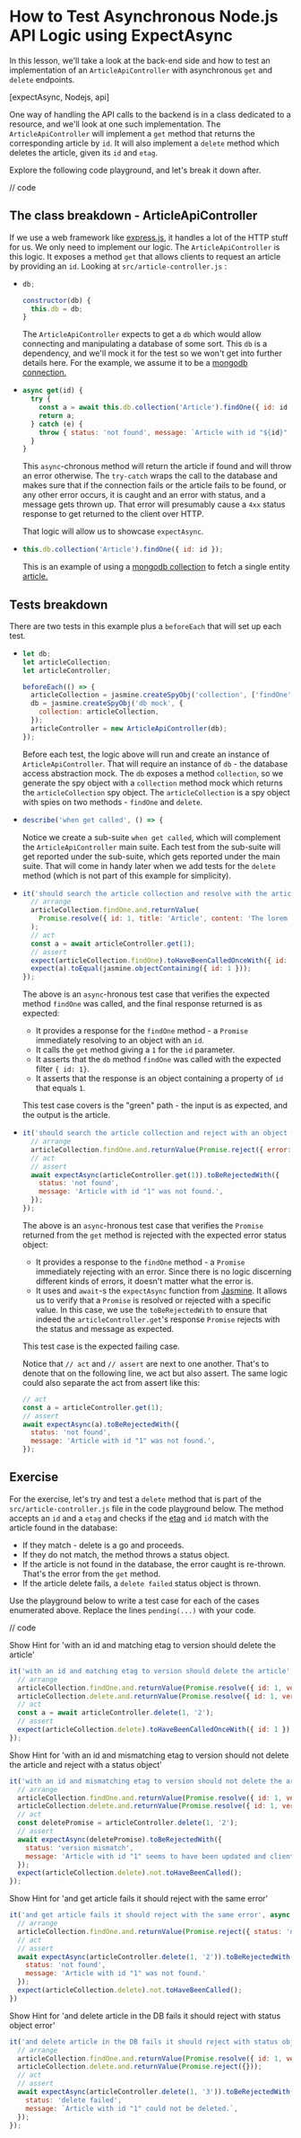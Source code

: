 # How to Test Asynchronous Node.js API Logic using ExpectAsync

In this lesson, we'll take a look at the back-end side and how to test an implementation of an `ArticleApiController` with asynchronous `get` and `delete` endpoints.

[expectAsync, Nodejs, api]

One way of handling the API calls to the backend is in a class dedicated to a resource, and we'll look at one such implementation. The `ArticleApiController` will implement a `get` method that returns the corresponding article by `id`. It will also implement a `delete` method which deletes the article, given its `id` and `etag`.

Explore the following code playground, and let's break it down after.

// code

## The class breakdown - ArticleApiController

If we use a web framework like [express.js](https://expressjs.com/), it handles a lot of the HTTP stuff for us. We only need to implement our logic. The `ArticleApiController` is this logic. It exposes a method `get` that allows clients to request an article by providing an `id`. Looking at `src/article-controller.js` :

- ```js
  db;

  constructor(db) {
    this.db = db;
  }
  ```

  The `ArticleApiController` expects to get a `db` which would allow connecting and manipulating a database of some sort. This `db` is a dependency, and we'll mock it for the test so we won't get into further details here. For the example, we assume it to be a [mongodb connection.](https://docs.mongodb.com/drivers/node/current/)

- ```js
  async get(id) {
    try {
      const a = await this.db.collection('Article').findOne({ id: id });
      return a;
    } catch (e) {
      throw { status: 'not found', message: `Article with id "${id}" was not found.` };
    }
  }
  ```

  This `async`-chronous method will return the article if found and will throw an error otherwise. The `try-catch` wraps the call to the database and makes sure that if the connection fails or the article fails to be found, or any other error occurs, it is caught and an error with status, and a message gets thrown up. That error will presumably cause a `4xx` status response to get returned to the client over HTTP.

  That logic will allow us to showcase `expectAsync`.

- ```js
  this.db.collection('Article').findOne({ id: id });
  ```

  This is an example of using a [mongodb collection](https://mongodb.github.io/node-mongodb-native/4.1/classes/Collection.html) to fetch a single entity [article.](https://mongodb.github.io/node-mongodb-native/4.1/classes/Collection.html#findOne)

## Tests breakdown

There are two tests in this example plus a `beforeEach` that will set up each test.

- ```js
  let db;
  let articleCollection;
  let articleController;

  beforeEach(() => {
    articleCollection = jasmine.createSpyObj('collection', ['findOne', 'delete']);
    db = jasmine.createSpyObj('db mock', {
      collection: articleCollection,
    });
    articleController = new ArticleApiController(db);
  });
  ```

  Before each test, the logic above will run and create an instance of `ArticleApiController`. That will require an instance of `db` - the database access abstraction mock. The `db` exposes a method `collection`, so we generate the spy object with a `collection` method mock which returns the `articleCollection` spy object. The `articleCollection` is a spy object with spies on two methods - `findOne` and `delete`.

- ```js
  describe('when get called', () => {
  ```

  Notice we create a sub-suite `when get called`, which will complement the `ArticleApiController` main suite. Each test from the sub-suite will get reported under the sub-suite, which gets reported under the main suite. That will come in handy later when we add tests for the `delete` method (which is not part of this example for simplicity).

- ```js
  it('should search the article collection and resolve with the article when found', async () => {
    // arrange
    articleCollection.findOne.and.returnValue(
      Promise.resolve({ id: 1, title: 'Article', content: 'The lorem ipsum ...' })
    );
    // act
    const a = await articleController.get(1);
    // assert
    expect(articleCollection.findOne).toHaveBeenCalledOnceWith({ id: 1 });
    expect(a).toEqual(jasmine.objectContaining({ id: 1 }));
  });
  ```

  The above is an `async`-hronous test case that verifies the expected method `findOne` was called, and the final response returned is as expected:

  - It provides a response for the `findOne` method - a `Promise` immediately resolving to an object with an `id`.
  - It calls the `get` method giving a `1` for the `id` parameter.
  - It asserts that the `db` method `findOne` was called with the expected filter `{ id: 1}`.
  - It asserts that the response is an object containing a property of `id` that equals `1`.

  This test case covers is the "green" path - the input is as expected, and the output is the article.

- ```js
  it('should search the article collection and reject with an object with status and message', async () => {
    // arrange
    articleCollection.findOne.and.returnValue(Promise.reject({ error: 'eee' }));
    // act
    // assert
    await expectAsync(articleController.get(1)).toBeRejectedWith({
      status: 'not found',
      message: 'Article with id "1" was not found.',
    });
  });
  ```

  The above is an `async`-hronous test case that verifies the `Promise` returned from the `get` method is rejected with the expected error status object:

  - It provides a response to the `findOne` method - a `Promise` immediately rejecting with an error. Since there is no logic discerning different kinds of errors, it doesn't matter what the error is.
  - It uses and `await`-s the `expectAsync` function from [Jasmine](https://jasmine.github.io/api/3.9/global.html#expectAsync). It allows us to verify that a `Promise` is resolved or rejected with a specific value. In this case, we use the `toBeRejectedWith` to ensure that indeed the `articleController.get`'s response `Promise` rejects with the status and message as expected.

  This test case is the expected failing case.

  Notice that `// act` and `// assert` are next to one another. That's to denote that on the following line, we act but also assert. The same logic could also separate the act from assert like this:

  ```js
  // act
  const a = articleController.get(1);
  // assert
  await expectAsync(a).toBeRejectedWith({
    status: 'not found',
    message: 'Article with id "1" was not found.',
  });
  ```

## Exercise

For the exercise, let's try and test a `delete` method that is part of the `src/article-controller.js` file in the code playground below. The method accepts an `id` and a `etag` and checks if the [etag](https://en.wikipedia.org/wiki/HTTP_ETag) and `id` match with the article found in the database:

- If they match - delete is a go and proceeds.
- If they do not match, the method throws a status object.
- If the article is not found in the database, the error caught is re-thrown. That's the error from the `get` method.
- If the article delete fails, a `delete failed` status object is thrown.

Use the playground below to write a test case for each of the cases enumerated above. Replace the lines `pending(...)` with your code.

// code

Show Hint for 'with an id and matching etag to version should delete the article'

```js
it('with an id and matching etag to version should delete the article', async () => {
  // arrange
  articleCollection.findOne.and.returnValue(Promise.resolve({ id: 1, version: '2' }));
  articleCollection.delete.and.returnValue(Promise.resolve({ id: 1, version: '2' }));
  // act
  const a = await articleController.delete(1, '2');
  // assert
  expect(articleCollection.delete).toHaveBeenCalledOnceWith({ id: 1 });
});
```

Show Hint for 'with an id and mismatching etag to version should not delete the article and reject with a status object'

```js
it('with an id and mismatching etag to version should not delete the article and reject with a status object', async () => {
  // arrange
  articleCollection.findOne.and.returnValue(Promise.resolve({ id: 1, version: '3' }));
  articleCollection.delete.and.returnValue(Promise.resolve({ id: 1, version: '2' }));
  // act
  const deletePromise = articleController.delete(1, '2');
  // assert
  await expectAsync(deletePromise).toBeRejectedWith({
    status: 'version mismatch',
    message: 'Article with id "1" seems to have been updated and client and server versions do not match.',
  });
  expect(articleCollection.delete).not.toHaveBeenCalled();
});
```

Show Hint for 'and get article fails it should reject with the same error'
```js
it('and get article fails it should reject with the same error', async () => {
  // arrange
  articleCollection.findOne.and.returnValue(Promise.reject({ status: 'not found' }));
  // act
  // assert
  await expectAsync(articleController.delete(1, '2')).toBeRejectedWith({
    status: 'not found',
    message: 'Article with id "1" was not found.'
  });
  expect(articleCollection.delete).not.toHaveBeenCalled();
})
```

Show Hint for 'and delete article in the DB fails it should reject with status object error'

```js
it('and delete article in the DB fails it should reject with status object error', async () => {
  // arrange
  articleCollection.findOne.and.returnValue(Promise.resolve({ id: 1, version: '3' }));
  articleCollection.delete.and.returnValue(Promise.reject({}));
  // act
  // assert
  await expectAsync(articleController.delete(1, '3')).toBeRejectedWith({
    status: 'delete failed',
    message: `Article with id "1" could not be deleted.`,
  });
});
```
